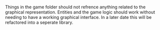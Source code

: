 Things in the game folder should not refrence anything related to the graphical representation. Entities and the game logic should work without needing to have a working graphical interface. In a later date this will be refactored into a seperate library.